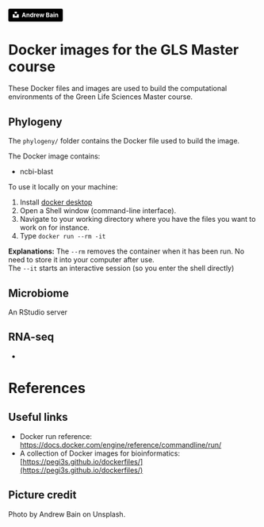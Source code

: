 <a style="background-color:black;color:white;text-decoration:none;padding:4px 6px;font-family:-apple-system, BlinkMacSystemFont, &quot;San Francisco&quot;, &quot;Helvetica Neue&quot;, Helvetica, Ubuntu, Roboto, Noto, &quot;Segoe UI&quot;, Arial, sans-serif;font-size:12px;font-weight:bold;line-height:1.2;display:inline-block;border-radius:3px" href="https://unsplash.com/@swimr?utm_medium=referral&amp;utm_campaign=photographer-credit&amp;utm_content=creditBadge" target="_blank" rel="noopener noreferrer" title="Download free do whatever you want high-resolution photos from Andrew Bain"><span style="display:inline-block;padding:2px 3px"><svg xmlns="http://www.w3.org/2000/svg" style="height:12px;width:auto;position:relative;vertical-align:middle;top:-2px;fill:white" viewBox="0 0 32 32"><title>unsplash-logo</title><path d="M10 9V0h12v9H10zm12 5h10v18H0V14h10v9h12v-9z"></path></svg></span><span style="display:inline-block;padding:2px 3px">Andrew Bain</span></a>

# Docker images for the GLS Master course
These Docker files and images are used to build the computational environments of the Green Life Sciences Master course. 



## Phylogeny
The `phylogeny/` folder contains the Docker file used to build the image.   

The Docker image contains:
* ncbi-blast 


To use it locally on your machine:
1. Install [docker desktop](https://www.docker.com/products/docker-desktop)
2. Open a Shell window (command-line interface). 
3. Navigate to your working directory where you have the files you want to work on for instance. 
3. Type `docker run --rm -it `

__Explanations:__
The `--rm` removes the container when it has been run. No need to store it into your computer after use.  
The `--it` starts an interactive session (so you enter the shell directly)



## Microbiome
An RStudio server 

## RNA-seq
* 

# References

## Useful links
* Docker run reference: https://docs.docker.com/engine/reference/commandline/run/
* A collection of Docker images for bioinformatics: [https://pegi3s.github.io/dockerfiles/](https://pegi3s.github.io/dockerfiles/)

## Picture credit
Photo by Andrew Bain on Unsplash.